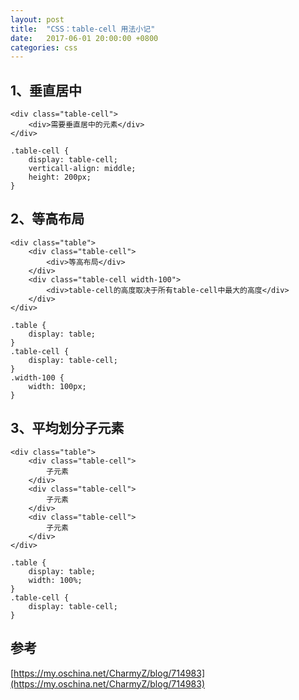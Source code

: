 ```yaml
---
layout: post
title:  "CSS：table-cell 用法小记"
date:   2017-06-01 20:00:00 +0800
categories: css
---
```


## 1、垂直居中

```
<div class="table-cell">
    <div>需要垂直居中的元素</div>
</div>
```

```
.table-cell {
    display: table-cell;
    verticall-align: middle;
    height: 200px;
}
```

## 2、等高布局

```
<div class="table">
    <div class="table-cell">
        <div>等高布局</div>
    </div>
    <div class="table-cell width-100">
        <div>table-cell的高度取决于所有table-cell中最大的高度</div>
    </div>
</div>
```

```
.table {
    display: table;
}
.table-cell {
    display: table-cell;
}
.width-100 {
    width: 100px;
}
```

## 3、平均划分子元素

```
<div class="table">
    <div class="table-cell">
        子元素
    </div>
    <div class="table-cell">
        子元素
    </div>
    <div class="table-cell">
        子元素
    </div>
</div>
```

```
.table {
    display: table;
    width: 100%;
}
.table-cell {
    display: table-cell;
}
```

## 参考

[https://my.oschina.net/CharmyZ/blog/714983](https://my.oschina.net/CharmyZ/blog/714983)



